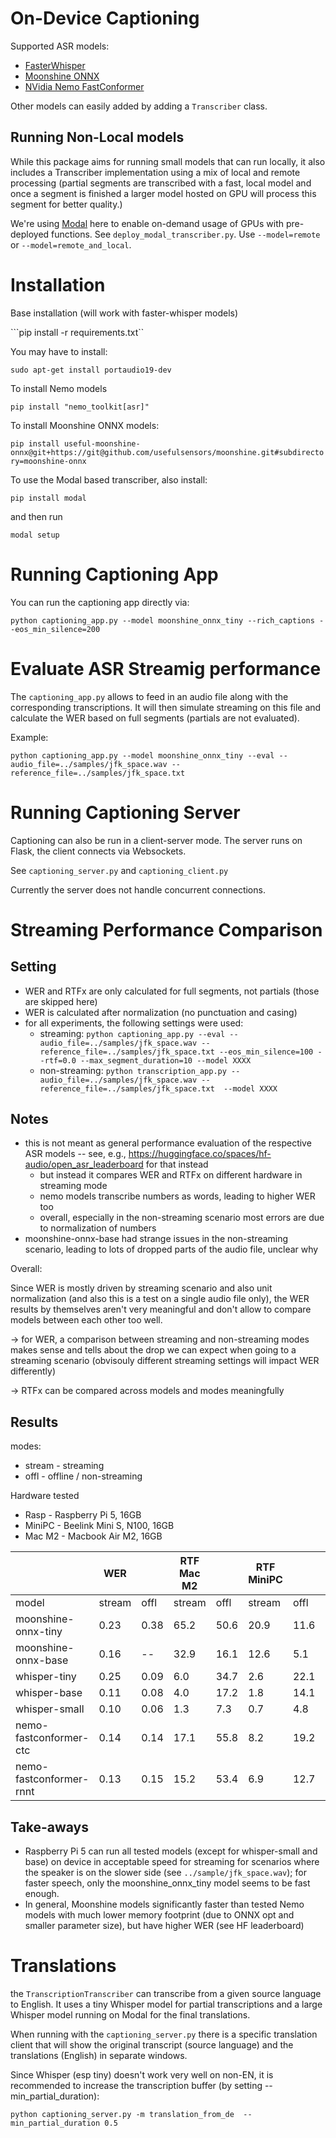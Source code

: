 # On-Device Captioning

Supported ASR models:

* [FasterWhisper](https://github.com/SYSTRAN/faster-whisper)
* [Moonshine ONNX](https://github.com/usefulsensors/moonshine)
* [NVidia Nemo FastConformer](https://docs.nvidia.com/nemo-framework/user-guide/latest/nemotoolkit/asr/intro.html)


Other models can easily added by adding a ```Transcriber``` class.

## Running Non-Local models

While this package aims for running small models that can run locally, it also includes a Transcriber implementation using a mix of local and remote processing (partial segments are transcribed with a fast, local model and once a segment is finished a larger model hosted on GPU will process this segment for better quality.)

We're using [Modal](https://modal.com/docs/guide) here to enable on-demand usage of GPUs with pre-deployed functions. See `deploy_modal_transcriber.py`. Use `--model=remote` or `--model=remote_and_local`.

# Installation

Base installation (will work with faster-whisper models)

```pip install -r requirements.txt``

You may have to install:

```sudo apt-get install portaudio19-dev```

To install Nemo models

```pip install "nemo_toolkit[asr]"```

To install Moonshine ONNX models:

```pip install useful-moonshine-onnx@git+https://git@github.com/usefulsensors/moonshine.git#subdirectory=moonshine-onnx```

To use the Modal based transcriber, also install:

```pip install modal```

and then run

```modal setup```

# Running Captioning App

You can run the captioning app directly via:

```python captioning_app.py --model moonshine_onnx_tiny --rich_captions --eos_min_silence=200```

# Evaluate ASR Streamig performance

The `captioning_app.py` allows to feed in an audio file along with the corresponding transcriptions. It will then simulate streaming on this file and calculate the WER based on full segments (partials are not evaluated).

Example:

```python captioning_app.py --model moonshine_onnx_tiny --eval --audio_file=../samples/jfk_space.wav --reference_file=../samples/jfk_space.txt```

# Running Captioning Server

Captioning can also be run in a client-server mode. The server runs on Flask, the client connects via Websockets.

See ```captioning_server.py``` and ```captioning_client.py```

Currently the server does not handle concurrent connections.

# Streaming Performance Comparison

## Setting

* WER and RTFx are only calculated for full segments, not partials (those are skipped here)
* WER is calculated after normalization (no punctuation and casing)
* for all experiments, the following settings were used:
  * streaming: ```python captioning_app.py --eval --audio_file=../samples/jfk_space.wav --reference_file=../samples/jfk_space.txt --eos_min_silence=100 --rtf=0.0 --max_segment_duration=10 --model XXXX```
  * non-streaming: ```python transcription_app.py --audio_file=../samples/jfk_space.wav --reference_file=../samples/jfk_space.txt  --model XXXX```  


## Notes


* this is not meant as general performance evaluation of the respective ASR models -- see, e.g., https://huggingface.co/spaces/hf-audio/open_asr_leaderboard for that instead
    * but instead it compares WER and RTFx on different hardware in streaming mode
    * nemo models transcribe numbers as words, leading to higher WER too
    * overall, especially in the non-streaming scenario most errors are due to normalization of numbers
* moonshine-onnx-base had strange issues in the non-streaming scenario, leading to lots of dropped parts of the audio file, unclear why

Overall:

Since WER is mostly driven by streaming scenario and also unit normalization (and also this is a test on a single audio file only), the WER results by themselves aren't very meaningful and don't allow to compare models between each other too well. 

-> for WER, a comparison between streaming and non-streaming modes makes sense and tells about the drop we can expect when going to a streaming scenario (obvisouly different streaming settings will impact WER differently)

-> RTFx can be compared across models and modes meaningfully


## Results

modes:

* stream - streaming
* offl - offline / non-streaming

Hardware tested

* Rasp - Raspberry Pi 5, 16GB
* MiniPC - Beelink Mini S, N100, 16GB
* Mac M2 - Macbook Air M2, 16GB

|                         | WER         || RTF Mac M2  || RTF MiniPC  || RTF Rasp ||
| --                      |  -- | --    |  --   | --  |    -- | --  |    -- | --|
| model                   | stream   | offl  |  stream| offl  |   stream| offl    |     stream|   offl |
| moonshine-onnx-tiny     | 0.23 | 0.38 | 65.2 | 50.6 | 20.9 | 11.6 | 15.1 | 6.3 | 
| moonshine-onnx-base     | 0.16 | -- | 32.9 | 16.1 | 12.6 | 5.1 | 7.8  | 1.9 | 
| whisper-tiny            | 0.25 | 0.09 | 6.0  | 34.7 | 2.6  | 22.1 | 1.1  | 7.1 |
| whisper-base            | 0.11 | 0.08 | 4.0  | 17.2 | 1.8  | 14.1 | 0.8  | 3.5 |
| whisper-small           | 0.10 | 0.06 | 1.3  | 7.3  | 0.7  | 4.8  | 0.1  | 1.0 |
| nemo-fastconformer-ctc  | 0.14 | 0.14 | 17.1 | 55.8 | 8.2  | 19.2 | 4.3  | 6.6 |
| nemo-fastconformer-rnnt | 0.13 | 0.15 | 15.2 | 53.4 | 6.9  | 12.7 | 3.1  | 4.6 | 


## Take-aways

* Raspberry Pi 5 can run all tested models (except for whisper-small and base)  on device in acceptable speed for streaming for scenarios where the speaker is on the slower side (see `../sample/jfk_space.wav`); for faster speech, only the moonshine_onnx_tiny model seems to be fast enough.
* In general, Moonshine models significantly faster than tested Nemo models with much lower memory footprint (due to ONNX opt and smaller parameter size), but have higher WER (see HF leaderboard)


# Translations

the ```TranscriptionTranscriber``` can transcribe from a given source language to English. It uses a tiny Whisper model for partial transcriptions and a large Whisper model running on Modal for the final translations. 

When running with the ```captioning_server.py``` there is a specific translation client that will show the original transcript (source language) and the translations (English) in separate windows.

Since Whisper (esp tiny) doesn't work very well on non-EN, it is recommended to increase the transcription buffer (by setting --min_partial_duration):

```python captioning_server.py -m translation_from_de  --min_partial_duration 0.5```